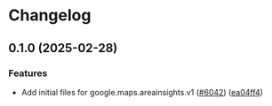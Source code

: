 # Changelog

## 0.1.0 (2025-02-28)


### Features

* Add initial files for google.maps.areainsights.v1 ([#6042](https://github.com/googleapis/google-cloud-node/issues/6042)) ([ea04ff4](https://github.com/googleapis/google-cloud-node/commit/ea04ff4128386abfebf1d4de3688d1c4ccde8a5b))
